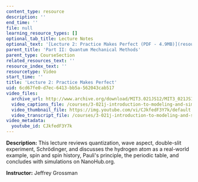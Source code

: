```yaml
---
content_type: resource
description: ''
end_time: ''
file: null
learning_resource_types: []
optional_tab_title: Lecture Notes
optional_text: '[Lecture 2: Practice Makes Perfect (PDF - 4.9MB)](resources/mit3_021js12_l2)'
parent_title: 'Part II: Quantum Mechanical Methods'
parent_type: CourseSection
related_resources_text: ''
resource_index_text: ''
resourcetype: Video
start_time: ''
title: 'Lecture 2: Practice Makes Perfect'
uid: 6cd67fe0-d7ec-6413-bb5a-562043cab517
video_files:
  archive_url: http://www.archive.org/download/MIT3.021JS12/MIT3_021JS12_lec02_300k.mp4
  video_captions_file: /courses/3-021j-introduction-to-modeling-and-simulation-spring-2012/b7ab02c3e6935e199d7e8f8725b126a1_CJkfedF3Y7k.vtt
  video_thumbnail_file: https://img.youtube.com/vi/CJkfedF3Y7k/default.jpg
  video_transcript_file: /courses/3-021j-introduction-to-modeling-and-simulation-spring-2012/109f9f85784f3f22bf6aba66c94610a7_CJkfedF3Y7k.pdf
video_metadata:
  youtube_id: CJkfedF3Y7k
---
```


**Description:** This lecture reviews quantization, wave aspect, double-slit experiment, Schrödinger, and discusses the hydrogen atom as a real-world example, spin and spin history, Pauli's principle, the periodic table, and concludes with simulations on NanoHub.org.

**Instructor:** Jeffrey Grossman